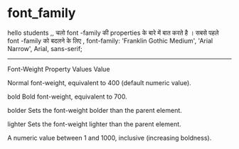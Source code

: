 # font_family


hello students ,,
चलो font -family की properties के बारे में बात करते है । 
सबसे पहले font -family  को बदलने के लिए ,
font-family: 'Franklin Gothic Medium', 'Arial Narrow', Arial, sans-serif;




-------------------------------------------------------------
Font-Weight Property Values
Value



Normal font-weight, equivalent to 400 (default numeric value).

bold
Bold font-weight, equivalent to 700.

bolder
Sets the font-weight bolder than the parent element.

lighter
Sets the font-weight lighter than the parent element.

<number>
A numeric value between 1 and 1000, inclusive (increasing boldness).



